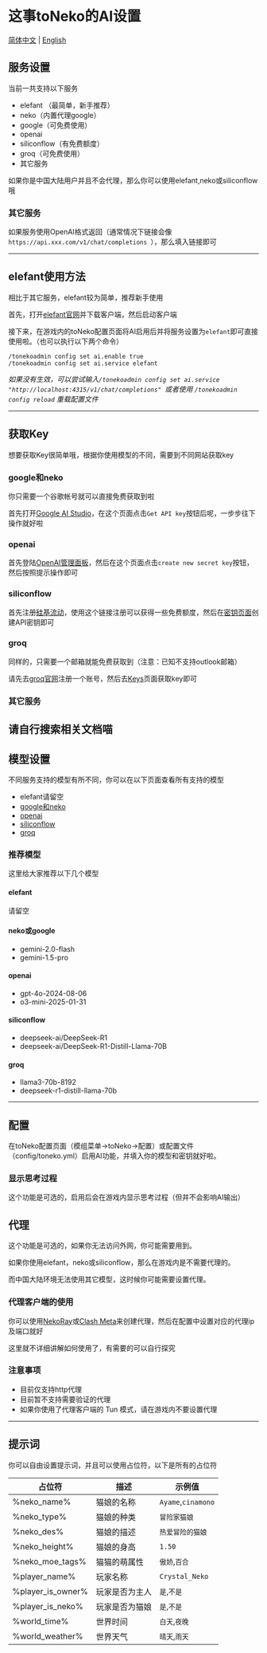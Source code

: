 # 这事toNeko的AI设置
[简体中文](https://github.com/CSneko/toNeko/blob/main/docs/AI.md) | [English](https://github.com/CSneko/toNeko/blob/main/docs/AI_en.md)
## 服务设置
当前一共支持以下服务
- elefant （最简单，新手推荐）
- neko（内置代理google）
- google（可免费使用）
- openai
- siliconflow（有免费额度）
- groq（可免费使用）
- 其它服务

如果你是中国大陆用户并且不会代理，那么你可以使用elefant,neko或siliconflow哦

### 其它服务
如果服务使用OpenAI格式返回（通常情况下链接会像`https://api.xxx.com/v1/chat/completions `），那么填入链接即可

--- 
## elefant使用方法
相比于其它服务，elefant较为简单，推荐新手使用

首先，打开[elefant官网](https://elefant.gg/)并下载客户端，然后启动客户端

接下来，在游戏内的toNeko配置页面将AI启用后并将服务设置为`elefant`即可直接使用啦。（也可以执行以下两个命令）
```
/tonekoadmin config set ai.enable true
/tonekoadmin config set ai.service elefant
```
*如果没有生效，可以尝试输入`/tonekoadmin config set ai.service "http://localhost:4315/v1/chat/completions" `或者使用 `/tonekoadmin config reload` 重载配置文件*

---
## 获取Key
想要获取Key很简单哦，根据你使用模型的不同，需要到不同网站获取key

### google和neko
你只需要一个谷歌帐号就可以直接免费获取到啦

首先打开[Google AI Studio](https://aistudio.google.com)，在这个页面点击`Get API key`按钮后呢，一步步往下操作就好啦
### openai
首先登陆[OpenAI管理面板](https://platform.openai.com/api-keys)，然后在这个页面点击`create new secret key`按钮，然后按照提示操作即可
### siliconflow
首先注册[硅基流动](https://cloud.siliconflow.cn/i/2ZR74wDe)，使用这个链接注册可以获得一些免费额度，然后在[密钥页面](https://cloud.siliconflow.cn/account/ak)创建API密钥即可
### groq
同样的，只需要一个邮箱就能免费获取到（注意：已知不支持outlook邮箱）

请先去[groq官网](https://console.groq.com)注册一个账号，然后去[Keys](https://console.groq.com/keys)页面获取key即可
### 其它服务
请自行搜索相关文档喵
---
## 模型设置
不同服务支持的模型有所不同，你可以在以下页面查看所有支持的模型
- elefant请留空
- [google和neko](https://ai.google.dev/gemini-api/docs/models/gemini?hl=zh-cn)
- [openai](https://platform.openai.com/docs/models)
- [siliconflow](https://cloud.siliconflow.cn/models)
- [groq](https://console.groq.com/docs/models)

### 推荐模型
这里给大家推荐以下几个模型
#### elefant
请留空
#### neko或google
- gemini-2.0-flash
- gemini-1.5-pro
#### openai
- gpt-4o-2024-08-06
- o3-mini-2025-01-31
#### siliconflow
- deepseek-ai/DeepSeek-R1
- deepseek-ai/DeepSeek-R1-Distill-Llama-70B
#### groq
- llama3-70b-8192
- deepseek-r1-distill-llama-70b

---
## 配置
在toNeko配置页面（模组菜单->toNeko->配置）或配置文件（config/toneko.yml）启用AI功能，并填入你的模型和密钥就好啦。

### 显示思考过程
这个功能是可选的，启用后会在游戏内显示思考过程（但并不会影响AI输出）

## 代理
这个功能是可选的，如果你无法访问外网，你可能需要用到。

如果你使用elefant，neko或siliconflow，那么在游戏内是不需要代理的。

而中国大陆环境无法使用其它模型，这时候你可能需要设置代理。

### 代理客户端的使用
你可以使用[NekoRay](https://github.com/MatsuriDayo/nekoray)或[Clash Meta](https://github.com/MetaCubeX/mihomo/tree/Meta)来创建代理，然后在配置中设置对应的代理ip及端口就好

这里就不详细讲解如何使用了，有需要的可以自行探究
### 注意事项
- 目前仅支持http代理
- 目前暂不支持需要验证的代理
- 如果你使用了代理客户端的 Tun 模式，请在游戏内不要设置代理

---
## 提示词
你可以自由设置提示词，并且可以使用占位符，以下是所有的占位符

| 占位符               | 描述      | 示例值                |
|-------------------|---------|--------------------|
| %neko_name%       | 猫娘的名称   | `Ayame`,`cinamono` |
| %neko_type%       | 猫娘的种类   | `冒险家猫娘`            |
| %neko_des%        | 猫娘的描述   | `热爱冒险的猫娘`          |
| %neko_height%     | 猫娘的身高   | `1.50`             |
| %neko_moe_tags%   | 猫猫的萌属性  | `傲娇`,`百合`          |
| %player_name%     | 玩家名称    | `Crystal_Neko`     |
| %player_is_owner% | 玩家是否为主人 | `是`,`不是`           |
| %player_is_neko%  | 玩家是否为猫娘 | `是`,`不是`           |
| %world_time%      | 世界时间    | `白天`,`夜晚`          |
| %world_weather%   | 世界天气    | `晴天`,`雨天`          |